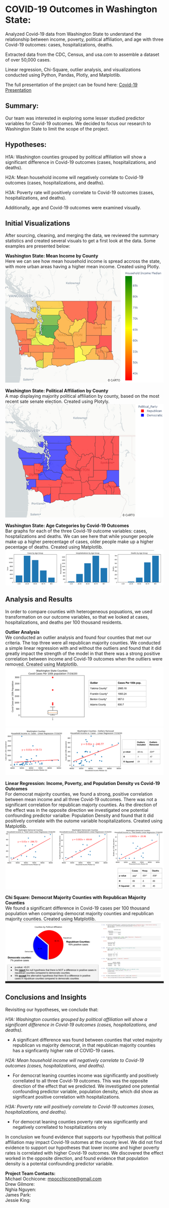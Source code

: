 #  **COVID-19 Outcomes in Washington State:**

Analyzed Covid-19 data from Washington State to understand the relationship between income, poverty, political affiliation, and age with three Covid-19 outcomes: cases, hospitalizations, deaths.

Extracted data from the CDC, Census, and usa.com to assemble a dataset of over 50,000 cases.

Linear regression, Chi-Square, outlier analysis, and visualizations conducted using Python, Pandas, Plotly, and Matplotlib.

The full presentation of the project can be found here: [Covid-19 Presentation](https://github.com/mocchicone/Covid-19-Outcomes-in-Washington-State/blob/master/COVID-19%20Presentation.pptx)

## **Summary:** 

Our team was interested in exploring some lesser studied predictor variables for Covid-19 outcomes.  We decided to focus our research to Washington State to limit the scope of the project.  

## **Hypotheses:**

H1A: Washington counties grouped by political affiliation will show a significant difference in Covid-19 outcomes (cases, hospitalizations, and deaths).

H2A: Mean household income will negatively correlate to Covid-19 outcomes (cases, hospitalizations, and deaths).

H3A: Poverty rate will positively correlate to Covid-19 outcomes (cases, hospitalizations, and deaths).

Additionally, age and Covid-19 outcomes were examined visually.    

## **Initial Visualizations**

After sourcing, cleaning, and merging the data, we reviewed the summary statistics and created several visuals to get a first look at the data.  Some examples are presented below:

**Washington State: Mean Income by County**  
Here we can see how mean household income is spread accross the state, with more urban areas having a higher mean income.  Created using Plotly.   
![Income Heatmap](https://github.com/mocchicone/Covid-19-Outcomes-in-Washington-State/blob/master/Data%20Visualization/Visuals/Household%20Income%20Median.png)    
     
**Washington State: Political Affiliation by County**  
A map displaying majority political affiliation by county, based on the most recent sate senate election.  Created using Plotyly.  
![Political Affiliation Map](https://github.com/mocchicone/Covid-19-Outcomes-in-Washington-State/blob/master/Data%20Visualization/Visuals/politics_map.png)    
    
**Washington State: Age Categories by Covid-19 Outcomes**  
Bar graphs for each of the three Covid-19 outcome variables: cases, hosptalizations and deaths.  We can see here that while younger people make up a higher perecentage of cases, older people make up a higher pecentage of deaths.  Created using Matplotlib.  
![Covid Outcomes by Age Bar](https://github.com/mocchicone/Covid-19-Outcomes-in-Washington-State/blob/master/Data%20Visualization/Visuals/Age%20Bar%20Graphs.PNG)    

## **Analysis and Results**  
In order to compare counties with heterogeneous popuations, we used transformation on our outcome variables, so that we looked at cases, hospitalizations, and deaths per 100 thousand residents.   

**Outlier Analysis**  
We conducted an outlier analysis and found four counties that met our criteria.  The top three were all republican majority counties.  We conducted a simple linear regression with and without the outliers and found that it did greatly impact the strength of the model in that there was a strong positive correlation between income and Covid-19 outcomes when the outliers were removed.  Created using Matplotlib.
![Outlier1](https://github.com/mocchicone/Covid-19-Outcomes-in-Washington-State/blob/master/Data%20Visualization/Visuals/Outlier%20Analysis.PNG)
![Outlier2](https://github.com/mocchicone/Covid-19-Outcomes-in-Washington-State/blob/master/Data%20Visualization/Visuals/Outlier%20Analysis2.PNG)

**Linear Regression: Income, Poverty, and Population Density vs Covid-19 Outcomes**  
For democrat majority counties, we found a strong, positive correlation between mean income and all three Covid-19 outcomes.  There was not a significant correlation for republican majorty counties.  As the direction of the effect was in the opposite direction we investigated one potential confounding predictor varialbe: Population Density and found that it did positively correlate with the outome variable hospitalizations.  Created using Matplotlib.    
![Income vs Outcomes](https://github.com/mocchicone/Covid-19-Outcomes-in-Washington-State/blob/master/Data%20Visualization/Visuals/Income%20vs%20Outcomes.PNG)

**Chi Square: Democrat Majority Counties with Republican Majority Counties**  
We found a significant difference in Covid-19 cases per 100 thousand population when comparing democrat majority counties and republican majority counties.  Created using Matplotlib.
![Chi_Square Pie](https://github.com/mocchicone/Covid-19-Outcomes-in-Washington-State/blob/master/Data%20Visualization/Visuals/Chi-Square.PNG)

## **Conclusions and Insights**  

Revisiting our hypotheses, we conclude that: 

*H1A: Washington counties grouped by political affiliation will show a significant difference in Covid-19 outcomes (cases, hospitalizations, and deaths).*
- A significant difference was found between counties that voted majority republican vs majority democrat, in that republican majority counties has a signficantly higher rate of COVID-19 cases.

*H2A: Mean household income will negatively correlate to Covid-19 outcomes (cases, hospitalizations, and deaths).*
-   For democrat leaning counties income was significantly and positively correllated to all three Covid-19 outcomes.  This was the opposite direction of the effect that we predicted.  We investigated one potential confounding predictor variable, population density, which did show as significant positive correlation with hospitalizations.  

*H3A: Poverty rate will positively correlate to Covid-19 outcomes (cases, hospitalizations, and deaths).*
-  For democrat leaning counties poverty rate was significantly and negatively correllated to hospitalizations only

In conclusion we found evidence that supports our hypothesis that political affiliation may impact Covid-19 outomes at the county level.  We did not find evidence to support our hypotheses that lower income and higher poverty rates is correlated with higher Covid-19 outcomes.  We discovered the effect worked in the opposite direction, and found evidence that population density is a potental confounding predictor variable.

**Project Team Contacts:**   
Michael Occhicone: mpocchicone@gmail.com  
Drew Gilmore:   
Nghia Nguyen:  
James Park:   
Jessie King:   

